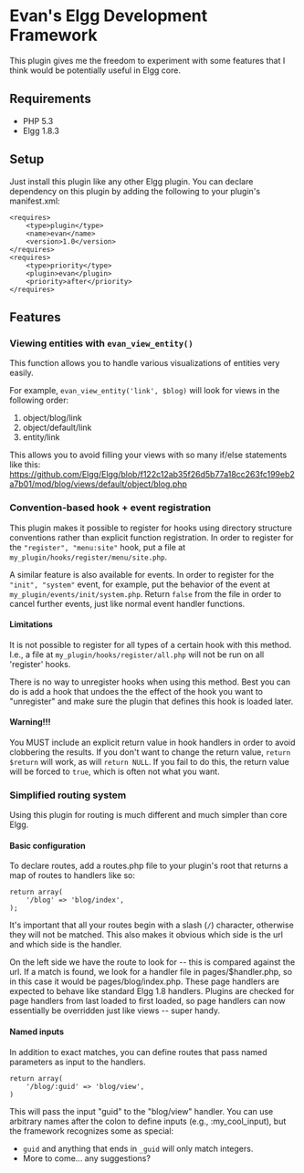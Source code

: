 # Evan's Elgg Development Framework

This plugin gives me the freedom to experiment with some features that I
think would be potentially useful in Elgg core.

## Requirements

* PHP 5.3
* Elgg 1.8.3

## Setup

Just install this plugin like any other Elgg plugin. You can declare dependency on this plugin by adding the following
to your plugin's manifest.xml:

	<requires>
		<type>plugin</type>
		<name>evan</name>
		<version>1.0</version>
	</requires>
	<requires>
		<type>priority</type>
		<plugin>evan</plugin>
		<priority>after</priority>
	</requires>


## Features

### Viewing entities with `evan_view_entity()`

This function allows you to handle various visualizations of entities very easily.

For example, `evan_view_entity('link', $blog)` will look for views in the following order: 

 1. object/blog/link
 2. object/default/link
 3. entity/link

This allows you to avoid filling your views with so many if/else statements like this:
https://github.com/Elgg/Elgg/blob/f122c12ab35f26d5b77a18cc263fc199eb2a7b01/mod/blog/views/default/object/blog.php

### Convention-based hook + event registration

This plugin makes it possible to register for hooks using directory structure conventions rather than explicit
function registration. In order to register for the `"register", "menu:site"` hook, put a file at
`my_plugin/hooks/register/menu/site.php`.

A similar feature is also available for events. In order to register for the `"init", "system"` event, for example,
put the behavior of the event at `my_plugin/events/init/system.php`. Return `false` from the file in order to cancel
further events, just like normal event handler functions.

#### Limitations
It is not possible to register for all types of a certain hook with this method. I.e., a file at
`my_plugin/hooks/register/all.php` will not be run on all 'register' hooks.

There is no way to unregister hooks when using this method. Best you can do is add a hook that undoes the
the effect of the hook you want to "unregister" and make sure the plugin that defines this hook is loaded later.

#### Warning!!!
You MUST include an explicit return value in hook handlers in order to avoid clobbering the results. If you don't want
to change the return value, `return $return` will work, as will `return NULL`. If you fail to do this, the return value
will be forced to `true`, which is often not what you want.

### Simplified routing system

Using this plugin for routing is much different and much simpler than core Elgg.

#### Basic configuration
To declare routes, add a routes.php file to your plugin's root that returns a map of routes to handlers like so:

    return array(
        '/blog' => 'blog/index',
    );

It's important that all your routes begin with a slash (`/`) character, otherwise they will not be matched. This also
makes it obvious which side is the url and which side is the handler.

On the left side we have the route to look for -- this is compared against the url. If a match is found, we look
for a handler file in pages/$handler.php, so in this case it would be pages/blog/index.php. These page handlers
are expected to behave like standard Elgg 1.8 handlers. Plugins are checked for page handlers from last loaded to
first loaded, so page handlers can now essentially be overridden just like views -- super handy.

#### Named inputs
In addition to exact matches, you can define routes that pass named parameters as input to the handlers.

    return array(
        '/blog/:guid' => 'blog/view',
    )

This will pass the input "guid" to the "blog/view" handler. You can use arbitrary names after the colon to define
inputs (e.g., :my_cool_input), but the framework recognizes some as special:

 * `guid` and anything that ends in `_guid` will only match integers.
 * More to come... any suggestions?

